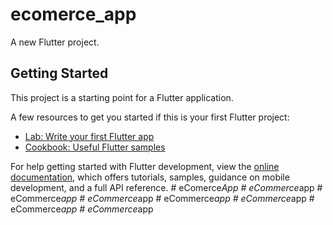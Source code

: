 # ecomerce_app

A new Flutter project.

## Getting Started

This project is a starting point for a Flutter application.

A few resources to get you started if this is your first Flutter project:

- [Lab: Write your first Flutter app](https://docs.flutter.dev/get-started/codelab)
- [Cookbook: Useful Flutter samples](https://docs.flutter.dev/cookbook)

For help getting started with Flutter development, view the
[online documentation](https://docs.flutter.dev/), which offers tutorials,
samples, guidance on mobile development, and a full API reference.
#   e C o m e r c e _ A p p  
 #   e C o m m e r c e _ a p p  
 #   e C o m m e r c e _ a p p  
 #   e C o m m e r c e _ a p p  
 #   e C o m m e r c e _ a p p  
 #   e C o m m e r c e _ a p p  
 #   e C o m m e r c e _ a p p  
 #   e C o m m e r c e _ a p p  
 